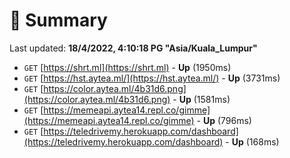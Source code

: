 # 📖 Summary
Last updated: **18/4/2022, 4:10:18 PG "Asia/Kuala_Lumpur"**

- `GET` [https://shrt.ml](https://shrt.ml) - **Up** (1950ms)
- `GET` [https://hst.aytea.ml/](https://hst.aytea.ml/) - **Up** (3731ms)
- `GET` [https://color.aytea.ml/4b31d6.png](https://color.aytea.ml/4b31d6.png) - **Up** (1581ms)
- `GET` [https://memeapi.aytea14.repl.co/gimme](https://memeapi.aytea14.repl.co/gimme) - **Up** (796ms)
- `GET` [https://teledrivemy.herokuapp.com/dashboard](https://teledrivemy.herokuapp.com/dashboard) - **Up** (168ms)
